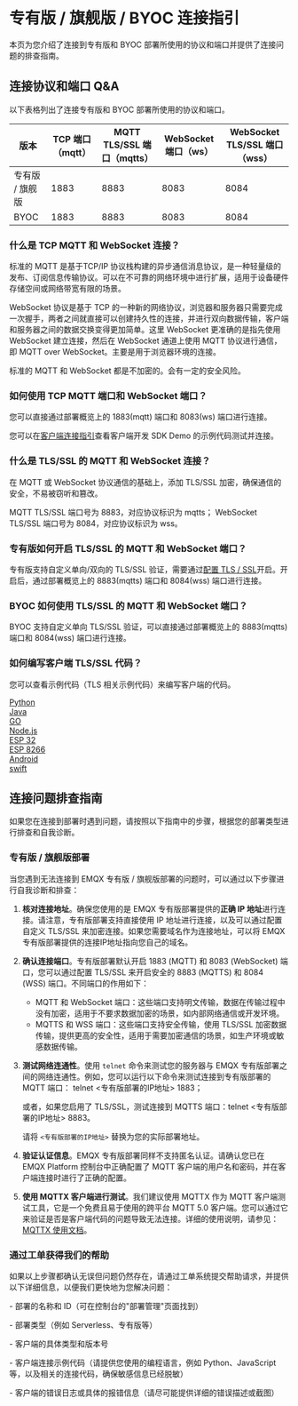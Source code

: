 # 专有版 / 旗舰版 / BYOC 连接指引

本页为您介绍了连接到专有版和 BYOC 部署所使用的协议和端口并提供了连接问题的排查指南。

## 连接协议和端口 Q&A

以下表格列出了连接专有版和 BYOC 部署所使用的协议和端口。

| **版本**        | **TCP 端口（mqtt）** | **MQTT TLS/SSL 端口（mqtts）** | **WebSocket 端口（ws）** | **WebSocket TLS/SSL 端口（wss）** |
| --------------- | -------------------- | ------------------------------ | ------------------------ | --------------------------------- |
| 专有版 / 旗舰版 | 1883                 | 8883                           | 8083                     | 8084                              |
| BYOC            | 1883                 | 8883                           | 8083                     | 8084                              |

### 什么是 TCP MQTT 和 WebSocket 连接？

标准的 MQTT 是基于TCP/IP 协议栈构建的异步通信消息协议，是一种轻量级的发布、订阅信息传输协议。可以在不可靠的网络环境中进行扩展，适用于设备硬件存储空间或网络带宽有限的场景。

WebSocket 协议是基于 TCP 的一种新的网络协议，浏览器和服务器只需要完成一次握手，两者之间就直接可以创建持久性的连接，并进行双向数据传输，客户端和服务器之间的数据交换变得更加简单。这里 WebSocket 更准确的是指先使用 WebSocket 建立连接，然后在 WebSocket 通道上使用 MQTT 协议进行通信，即 MQTT over WebSocket。主要是用于浏览器环境的连接。

标准的 MQTT 和 WebSocket 都是不加密的。会有一定的安全风险。


### 如何使用 TCP MQTT 端口和 WebSocket 端口？

您可以直接通过部署概览上的 1883(mqtt) 端口和 8083(ws) 端口进行连接。

您可以在[客户端连接指引](../connect_to_deployments/overview.md)查看客户端开发 SDK Demo 的示例代码测试并连接。


### 什么是 TLS/SSL 的 MQTT 和 WebSocket 连接？

在 MQTT 或 WebSocket 协议通信的基础上，添加 TLS/SSL 加密，确保通信的安全，不易被窃听和篡改。

MQTT TLS/SSL 端口号为 8883，对应协议标识为 mqtts； WebSocket TLS/SSL 端口号为 8084，对应协议标识为 wss。


### 专有版如何开启 TLS/SSL 的 MQTT 和 WebSocket 端口？

专有版支持自定义单向/双向的 TLS/SSL 验证，需要通过[配置 TLS / SSL](../deployments/tls_ssl.md)开启。开启后，通过部署概览上的 8883(mqtts) 端口和 8084(wss) 端口进行连接。

### BYOC 如何使用 TLS/SSL 的 MQTT 和 WebSocket 端口？

BYOC 支持自定义单向 TLS/SSL 验证，可以直接通过部署概览上的 8883(mqtts) 端口和 8084(wss) 端口进行连接。

### 如何编写客户端 TLS/SSL 代码？

您可以查看示例代码（TLS 相关示例代码）来编写客户端的代码。

[Python](https://github.com/emqx/MQTT-Client-Examples/tree/master/mqtt-client-Python3)<br>
[Java](https://github.com/emqx/MQTT-Client-Examples/tree/master/mqtt-client-Java)<br>
[GO](https://github.com/emqx/MQTT-Client-Examples/tree/master/mqtt-client-Go)<br>
[Node.js](https://github.com/emqx/MQTT-Client-Examples/tree/master/mqtt-client-Node.js)<br>
[ESP 32](https://github.com/emqx/MQTT-Client-Examples/tree/master/mqtt-client-ESP32)<br>
[ESP 8266](https://github.com/emqx/MQTT-Client-Examples/tree/master/mqtt-client-ESP8266)<br>
[Android](https://github.com/emqx/MQTT-Client-Examples/tree/master/mqtt-client-Android)<br>
[swift](https://github.com/emqx/MQTT-Client-Examples/tree/master/mqtt-client-swift)<br>


## 连接问题排查指南
如果您在连接到部署时遇到问题，请按照以下指南中的步骤，根据您的部署类型进行排查和自我诊断。

### 专有版 / 旗舰版部署

当您遇到无法连接到 EMQX 专有版 / 旗舰版部署的问题时，可以通过以下步骤进行自我诊断和排查：


1. **核对连接地址**。确保您使用的是 EMQX 专有版部署提供的**正确 IP 地址**进行连接。请注意，专有版部署支持直接使用 IP 地址进行连接，以及可以通过配置自定义 TLS/SSL 来加密连接。如果您需要域名作为连接地址，可以将 EMQX 专有版部署提供的连接IP地址指向您自己的域名。


2. **确认连接端口**。专有版部署默认开启 1883 (MQTT) 和 8083 (WebSocket) 端口，您可以通过配置 TLS/SSL 来开启安全的 8883 (MQTTS) 和 8084 (WSS) 端口。不同端口的作用如下：
   - MQTT 和 WebSocket 端口：这些端口支持明文传输，数据在传输过程中没有加密，适用于不要求数据加密的场景，如内部网络通信或开发环境。
   - MQTTS 和 WSS 端口：这些端口支持安全传输，使用 TLS/SSL 加密数据传输，提供更高的安全性，适用于需要加密通信的场景，如生产环境或敏感数据传输。


3. **测试网络连通性**。使用 `telnet` 命令来测试您的服务器与 EMQX 专有版部署之间的网络连通性。例如，您可以运行以下命令来测试连接到专有版部署的 MQTT 端口： telnet <专有版部署的IP地址> 1883；

   或者，如果您启用了 TLS/SSL，测试连接到 MQTTS 端口：telnet <专有版部署的IP地址> 8883。

   请将 `<专有版部署的IP地址>` 替换为您的实际部署地址。


4. **验证认证信息**。EMQX 专有版部署同样不支持匿名认证。请确认您已在 EMQX Platform 控制台中正确配置了 MQTT 客户端的用户名和密码，并在客户端连接时进行了正确的配置。


5. **使用 MQTTX 客户端进行测试**。我们建议使用 MQTTX 作为 MQTT 客户端测试工具，它是一个免费且易于使用的跨平台 MQTT 5.0 客户端。您可以通过它来验证是否是客户端代码的问题导致无法连接。详细的使用说明，请参见：[MQTTX 使用文档](../connect_to_deployments/mqttx.md)。


### 通过工单获得我们的帮助
如果以上步骤都确认无误但问题仍然存在，请通过工单系统提交帮助请求，并提供以下详细信息，以便我们更快地为您解决问题：

  \- 部署的名称和 ID（可在控制台的"部署管理"页面找到）

  \- 部署类型（例如 Serverless、专有版等）

  \- 客户端的具体类型和版本号

  \- 客户端连接示例代码（请提供您使用的编程语言，例如 Python、JavaScript 等，以及相关的连接代码，确保敏感信息已经脱敏）

  \- 客户端的错误日志或具体的报错信息（请尽可能提供详细的错误描述或截图）

